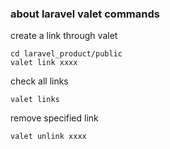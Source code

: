 ### about laravel valet commands
create a link through valet
```shell script
cd laravel_product/public
valet link xxxx
```
check all links
```shell script
valet links
```
remove specified link
```shell script
valet unlink xxxx
```